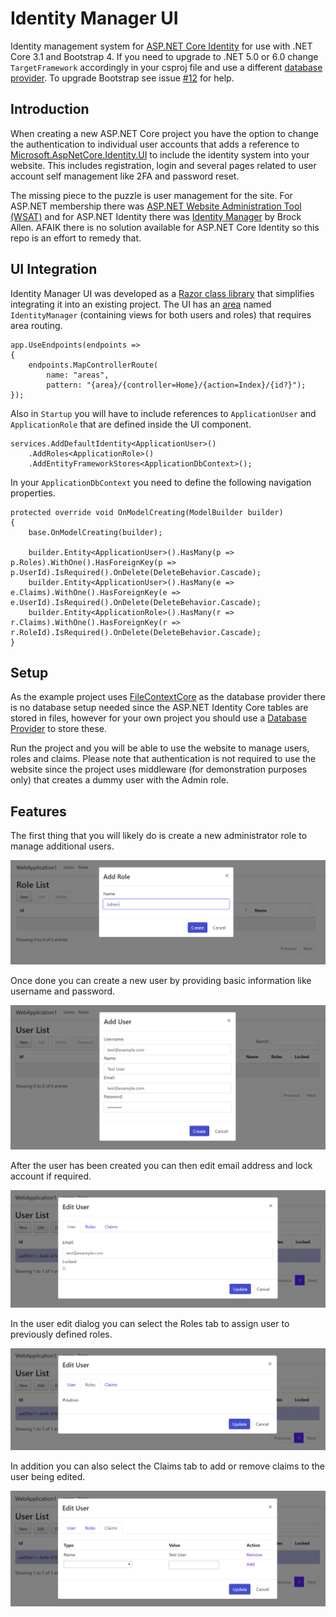 # Identity Manager UI
Identity management system for [ASP.NET Core Identity](https://github.com/aspnet/AspNetCore/tree/master/src/Identity) for use with .NET Core 3.1 and Bootstrap 4.  If you need to upgrade to .NET 5.0 or 6.0 change `TargetFramework` accordingly in your csproj file and use a different [database provider](https://docs.microsoft.com/en-us/ef/core/providers).  To upgrade Bootstrap see issue [#12](https://github.com/mguinness/IdentityManagerUI/issues/12) for help.

## Introduction
When creating a new ASP.NET Core project you have the option to change the authentication to individual user accounts that adds a reference to [Microsoft.AspNetCore.Identity.UI](https://www.nuget.org/packages/Microsoft.AspNetCore.Identity.UI/) to include the identity system into your website. This includes registration, login and several pages related to user account self management like 2FA and password reset.

The missing piece to the puzzle is user management for the site. For ASP.NET membership there was [ASP.NET Website Administration Tool (WSAT)](https://docs.microsoft.com/en-us/aspnet/web-forms/overview/older-versions-getting-started/deploying-web-site-projects/users-and-roles-on-the-production-website-cs) and for ASP.NET Identity there was [Identity Manager](http://brockallen.com/2014/04/09/introducing-thinktecture-identitymanager/) by Brock Allen.  AFAIK there is no solution available for ASP.NET Core Identity so this repo is an effort to remedy that.

## UI Integration

Identity Manager UI was developed as a [Razor class library](https://docs.microsoft.com/en-us/aspnet/core/razor-pages/ui-class) that simplifies integrating it into an existing project.  The UI has an [area](https://docs.microsoft.com/en-us/aspnet/core/mvc/controllers/areas) named `IdentityManager` (containing views for both users and roles) that requires area routing.

```CSharp
app.UseEndpoints(endpoints =>
{
    endpoints.MapControllerRoute(
        name: "areas",
        pattern: "{area}/{controller=Home}/{action=Index}/{id?}");
});
```

Also in `Startup` you will have to include references to `ApplicationUser` and `ApplicationRole` that are defined inside the UI component.

```CSharp
services.AddDefaultIdentity<ApplicationUser>()
    .AddRoles<ApplicationRole>()
    .AddEntityFrameworkStores<ApplicationDbContext>();
```

In your `ApplicationDbContext` you need to define the following navigation properties.

```CSharp
protected override void OnModelCreating(ModelBuilder builder)
{
    base.OnModelCreating(builder);

    builder.Entity<ApplicationUser>().HasMany(p => p.Roles).WithOne().HasForeignKey(p => p.UserId).IsRequired().OnDelete(DeleteBehavior.Cascade);
    builder.Entity<ApplicationUser>().HasMany(e => e.Claims).WithOne().HasForeignKey(e => e.UserId).IsRequired().OnDelete(DeleteBehavior.Cascade);
    builder.Entity<ApplicationRole>().HasMany(r => r.Claims).WithOne().HasForeignKey(r => r.RoleId).IsRequired().OnDelete(DeleteBehavior.Cascade);
}
```

## Setup
As the example project uses [FileContextCore](https://github.com/morrisjdev/FileContextCore) as the database provider there is no database setup needed since the ASP.NET Identity Core tables are stored in files, however for your own project you should use a [Database Provider](https://docs.microsoft.com/en-us/ef/core/providers/) to store these.

Run the project and you will be able to use the website to manage users, roles and claims.  Please note that authentication is not required to use the website since the project uses middleware (for demonstration purposes only) that creates a dummy user with the Admin role.

## Features
The first thing that you will likely do is create a new administrator role to manage additional users.

![Screenshot](Images/AddRole.PNG)

Once done you can create a new user by providing basic information like username and password.

![Screenshot](Images/AddUser.PNG)

After the user has been created you can then edit email address and lock account if required. 

![Screenshot](Images/EditUser.PNG)

In the user edit dialog you can select the Roles tab to assign user to previously defined roles.

![Screenshot](Images/EditRoles.PNG)

In addition you can also select the Claims tab to add or remove claims to the user being edited.

![Screenshot](Images/EditClaims.PNG)
